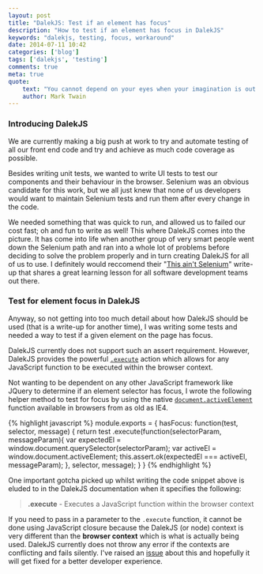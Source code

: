 ```yaml
---
layout: post
title: "DalekJS: Test if an element has focus"
description: "How to test if an element has focus in DalekJS"
keywords: "dalekjs, testing, focus, workaround"
date: 2014-07-11 10:42
categories: ['blog']
tags: ['dalekjs', 'testing']
comments: true
meta: true
quote:
    text: "You cannot depend on your eyes when your imagination is out of focus."
    author: Mark Twain
---
```

### Introducing DalekJS
We are currently making a big push at work to try and automate testing of all our front end code and try and
achieve as much code coverage as possible.

Besides writing unit tests, we wanted to write UI tests to test our components and their behaviour in the
browser. Selenium was an obvious candidate for this work, but we all just knew that none of us developers would
want to maintain Selenium tests and run them after every change in the code.

We needed something that was quick to run, and allowed us to failed our cost fast; oh and fun to write as well!
This where DalekJS comes into the picture. It has come into life when another group of very smart people went
down the Selenium path and ran into a whole lot of problems before deciding to solve the problem properly and in
turn creating DalekJS for all of us to use. I definitely would reccomend their 
"[This ain't Selenium](http://dalekjs.com/pages/getStarted.html)" write-up that shares a great learning lesson
for all software development teams out there.

### Test for element focus in DalekJS
Anyway, so not getting into too much detail about how DalekJS should be used (that is a write-up for another time),
I was writing some tests and needed a way to test if a given element on the page has focus.

DalekJS currently does not support such an assert requirement. However, DalekJS provides the powerful 
[`.execute`](http://dalekjs.com/docs/actions.html#meth-execute) action which allows for any JavaScript function to be
executed within the browser context.

Not wanting to be dependent on any other JavaScript framework like JQuery to determine if an element selector has
focus, I wrote the following helper method to test for focus by using the native
[`document.activeElement`](http://devdocs.io/dom/document.activeelement) function available in browsers from as old
as IE4.

{% highlight javascript %}
module.exports = {
    hasFocus: function(test, selector, message) {
        return test
            .execute(function(selectorParam, messageParam){
                var expectedEl = window.document.querySelector(selectorParam);
                var activeEl = window.document.activeElement;
                this.assert.ok(expectedEl === activeEl, messageParam);
            }, selector, message);
    }
}
{% endhighlight %}

One important gotcha picked up whilst writing the code snippet above is eluded to in the DalekJS documentation when
it specifies the following:

> **.execute** - Executes a JavaScript function within the browser context

If you need to pass in a parameter to the `.execute` function, it cannot be done using JavaScript closure because
the DalekJS (or node) context is very different than the **browser context** which is what is actually being used. 
DalekJS currently does not throw any error if the contexts are conflicting and fails silently. I've raised an 
[issue](https://github.com/dalekjs/dalek/issues/118) about this and hopefully it will get fixed for a better developer 
experience.